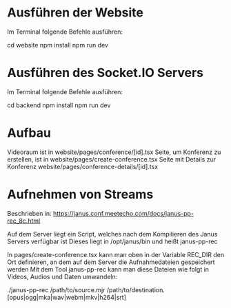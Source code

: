 # Ausführen der Website

Im Terminal folgende Befehle ausführen:

cd website
npm install
npm run dev

# Ausführen des Socket.IO Servers

Im Terminal folgende Befehle ausführen:

cd backend
npm install
npm run dev

# Aufbau

Videoraum ist in website/pages/conference/[id].tsx
Seite, um Konferenz zu erstellen, ist in website/pages/create-conference.tsx
Seite mit Details zur Konferenz website/pages/conference-details/[id].tsx

# Aufnehmen von Streams

Beschrieben in:
https://janus.conf.meetecho.com/docs/janus-pp-rec_8c.html

Auf dem Server liegt ein Script, welches nach dem Kompilieren des Janus Servers verfügbar ist
Dieses liegt in /opt/janus/bin und heißt janus-pp-rec

In pages/create-conference.tsx kann man oben in der Variable REC_DIR den Ort definieren, an dem auf dem Server die Aufnahmedateien gespeichert werden
Mit dem Tool janus-pp-rec kann man diese Dateien wie folgt in Videos, Audios und Daten umwandeln:

./janus-pp-rec /path/to/source.mjr /path/to/destination.[opus|ogg|mka|wav|webm|mkv|h264|srt]